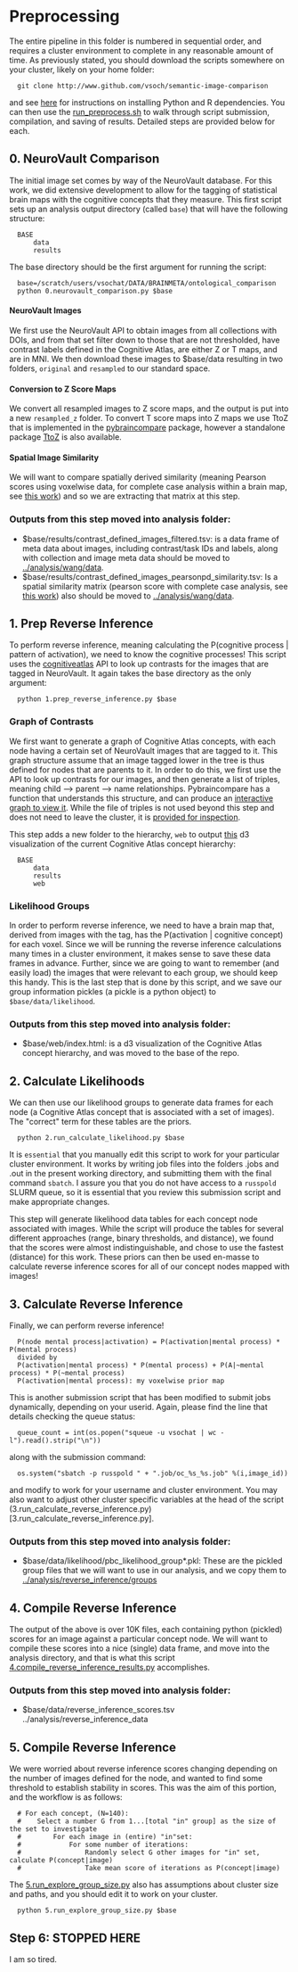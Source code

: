 # Preprocessing

The entire pipeline in this folder is numbered in sequential order, and requires a cluster environment to complete in any reasonable amount of time. As previously stated, you should download the scripts somewhere on your cluster, likely on your home folder:

      git clone http://www.github.com/vsoch/semantic-image-comparison

and see [here](../README.md) for instructions on installing Python and R dependencies. You can then use the [run_preprocess.sh](run_preprocess.sh) to walk through script submission, compilation, and saving of results. Detailed steps are provided below for each.

## 0. NeuroVault Comparison
The initial image set comes by way of the NeuroVault database. For this work, we did extensive development to allow for the tagging of statistical brain maps with the cognitive concepts that they measure. This first script sets up an analysis output directory (called `base`) that will have the following structure:

      BASE
          data
          results

The base directory should be the first argument for running the script:

      base=/scratch/users/vsochat/DATA/BRAINMETA/ontological_comparison
      python 0.neurovault_comparison.py $base

#### NeuroVault Images
We first use the NeuroVault API to obtain images from all collections with DOIs, and from that set filter down to those that are not thresholded, have contrast labels defined in the Cognitive Atlas, are either Z or T maps, and are in MNI. We then download these images to $base/data resulting in two folders, `original` and `resampled` to our standard space.

#### Conversion to Z Score Maps
We convert all resampled images to Z score maps, and the output is put into a new `resampled_z` folder. To convert T score maps into Z maps we use TtoZ that is implemented in the [pybraincompare](http://www.github.com/vsoch/pybraincompare) package, however a standalone package [TtoZ](https://github.com/vsoch/TtoZ) is also available.

#### Spatial Image Similarity
We will want to compare spatially derived similarity (meaning Pearson scores using voxelwise data, for complete case analysis within a brain map, see [this work](https://github.com/vsoch/image-comparison-thresholding)) and so we are extracting that matrix at this step.

### Outputs from this step moved into analysis folder:
- $base/results/contrast_defined_images_filtered.tsv: is a data frame of meta data about images, including contrast/task IDs and labels, along with collection and image meta data should be moved to [../analysis/wang/data](../analysis/wang/data).
 - $base/results/contrast_defined_images_pearsonpd_similarity.tsv: Is a spatial similarity matrix (pearson score with complete case analysis, see [this work](https://github.com/vsoch/image-comparison-thresholding)) also should be moved to [../analysis/wang/data](../analysis/wang/data).


## 1. Prep Reverse Inference
To perform reverse inference, meaning calculating the P(cognitive process | pattern of activation), we need to know the cognitive processes! This script uses the [cognitiveatlas](http://cognitiveatlas.readthedocs.org) API to look up contrasts for the images that are tagged in NeuroVault. It again takes the base directory as the only argument:

      python 1.prep_reverse_inference.py $base

### Graph of Contrasts
We first want to generate a graph of Cognitive Atlas concepts, with each node having a certain set of NeuroVault images that are tagged to it. This graph structure assume that an image tagged lower in the tree is thus defined for nodes that are parents to it. In order to do this, we first use the API to look up contrasts for our images, and then generate a list of triples, meaning child --> parent --> name relationships. Pybraincompare has a function that understands this structure, and can produce an [interactive graph to view it](http://www.vsoch.github.io/semantic-image-comparison). While the file of triples is not used beyond this step and does not need to leave the cluster, it is [provided for inspection](https://github.com/vsoch/semantic-image-comparison/blob/master/doc/task_contrast_triples.tsv).

This step adds a new folder to the hierarchy, `web` to output [this](http://vsoch.github.io/semantic-image-comparison) d3 visualization of the current Cognitive Atlas concept hierarchy:

      BASE
          data
          results
          web

### Likelihood Groups
In order to perform reverse inference, we need to have a brain map that, derived from images with the tag, has the P(activation | cognitive concept) for each voxel. Since we will be running the reverse inference calculations many times in a cluster environment, it makes sense to save these data frames in advance. Further, since we are going to want to remember (and easily load) the images that were relevant to each group, we should keep this handy. This is the last step that is done by this script, and we save our group information pickles (a pickle is a python object) to `$base/data/likelihood`. 

### Outputs from this step moved into analysis folder:
- $base/web/index.html: is a d3 visualization of the Cognitive Atlas concept hierarchy, and was moved to the base of the repo.
 

## 2. Calculate Likelihoods
We can then use our likelihood groups to generate data frames for each node (a Cognitive Atlas concept that is associated with a set of images). The "correct" term for these tables are the priors.


      python 2.run_calculate_likelihood.py $base


It is `essential` that you manually edit this script to work for your particular cluster environment. It works by writing job files into the folders .jobs and .out in the present working directory, and submitting them with the final command `sbatch`. I assure you that you do not have access to a `russpold` SLURM queue, so it is essential that you review this submission script and make appropriate changes.

This step will generate likelihood data tables for each concept node associated with images. While the script will produce the tables for several different approaches (range, binary thresholds, and distance), we found that the scores were almost indistinguishable, and chose to use the fastest (distance) for this work. These priors can then be used en-masse to calculate reverse inference scores for all of our concept nodes mapped with images!

## 3. Calculate Reverse Inference
Finally, we can perform reverse inference!

      P(node mental process|activation) = P(activation|mental process) * P(mental process)
      divided by
      P(activation|mental process) * P(mental process) + P(A|~mental process) * P(~mental process)
      P(activation|mental process): my voxelwise prior map

This is another submission script that has been modified to submit jobs dynamically, depending on your userid. Again, please find the line that details checking the queue status:

      queue_count = int(os.popen("squeue -u vsochat | wc -l").read().strip("\n"))

along with the submission command:

      os.system("sbatch -p russpold " + ".job/oc_%s_%s.job" %(i,image_id))

and modify to work for your username and cluster environment. You may also want to adjust other cluster specific variables at the head of the script (3.run_calculate_reverse_inference.py)[3.run_calculate_reverse_inference.py].

### Outputs from this step moved into analysis folder:
- $base/data/likelihood/pbc_likelihood_group*.pkl: These are the pickled group files that we will want to use in our analysis, and we copy them to [../analysis/reverse_inference/groups](../analysis/reverse_inference/groups)

## 4. Compile Reverse Inference
The output of the above is over 10K files, each containing python (pickled) scores for an image against a particular concept node. We will want to compile these scores into a nice (single) data frame, and move into the analysis directory, and that is what this script [4.compile_reverse_inference_results.py](4.compile_reverse_inference_results.py) accomplishes.

### Outputs from this step moved into analysis folder:
- $base/data/reverse_inference_scores.tsv ../analysis/reverse_inference_data

## 5. Compile Reverse Inference
We were worried about reverse inference scores changing depending on the number of images defined for the node, and wanted to find some threshold to establish stability in scores. This was the aim of this portion, and the workflow is as follows:

      # For each concept, (N=140):
      #    Select a number G from 1...[total "in" group] as the size of the set to investigate
      #        For each image in (entire) "in"set:
      #            For some number of iterations:
      #                Randomly select G other images for "in" set, calculate P(concept|image)
      #                Take mean score of iterations as P(concept|image)

The [5.run_explore_group_size.py](5.run_explore_reverse_inference.py) also has assumptions about cluster size and paths, and you should edit it to work on your cluster.

      python 5.run_explore_group_size.py $base

## Step 6: STOPPED HERE 

I am so tired.
